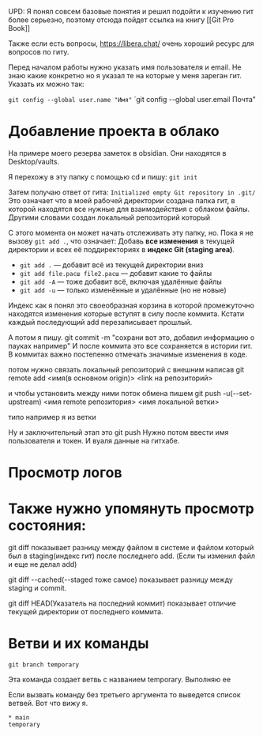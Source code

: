 UPD: Я понял совсем базовые понятия и решил подойти к изучению гит более серьезно, поэтому отсюда пойдет ссылка на книгу [[Git Pro Book]]

Также если есть вопросы, https://libera.chat/ очень хороший ресурс для вопросов по гиту.

Перед началом работы нужно указать имя пользователя и  email. Не знаю какие конкретно но я указал те на которые у меня зареган гит.
Указать их можно так:

`git config --global user.name "Имя"`
`git config --global user.email Почта"

# Добавление проекта в облако

На примере моего резерва заметок в obsidian. Они находятся в Desktop/vaults.

Я перехожу в эту папку с помощью cd и пишу:
`git init`

Затем получаю ответ от гита:
`Initialized empty Git repository in .git/`
Это означает что в моей рабочей директории создана папка гит, в которой находятся все нужные для взаимодействия с облаком файлы. Другими словами создан локальный репозиторий который 

С этого момента он может начать отслеживать эту папку, но.
Пока я не вызову `git add .`, что означает: Добавь **все изменения** в текущей директории и всех её поддиректориях в **индекс Git (staging area)**.

- `git add .` — добавит всё из текущей директории вниз
- `git add file.расш file2.расш` — добавит какие то  файлы
- `git add -A` — тоже добавит всё, включая удалённые файлы
- `git add -u` — только изменённые и удалённые (но не новые)

Индекс как я понял это своеобразная корзина в которой промежуточно находятся изменения которые вступят в силу после коммита. Кстати каждый последующий add перезаписывает прошлый.

А потом я пишу.
git commit -m "сохрани вот это, добавил информацию о пауках например"
И после коммита это все сохраняется в истории гит. В коммитах важно постепенно отмечать значимые изменения в коде.

потом нужно связать локальный репозиторий с внешним написав git remote add <имя(в основном origin)> <link на репозиторий>

и чтобы установить между ними поток обмена пишем git push -u(--set-upstream) <имя remote репозитория> <имя локальной ветки>

типо например я из ветки


Ну и заключительный этап это git push
Нужно потом ввести имя пользователя и токен. И вуаля данные на гитхабе.

# Просмотр логов


# Также нужно упомянуть просмотр состояния: 

git diff  показывает разницу между файлом в системе и файлом который был в staging(индекс гит) после последнего add. (Если ты изменил файл и еще не делал add)

git diff --cached(--staged тоже самое) показывает разницу между staging и commit. 

git diff HEAD(Указатель на последний коммит) показывает отличие текущей директории от последнего коммита.

# Ветви и их команды

```
git branch temporary
```

Эта команда создает ветвь с названием temporary. Выполняю ее

Если вызвать команду без третьего аргумента то выведется список ветвей. Вот что вижу я.

```
* main
temporary
```
